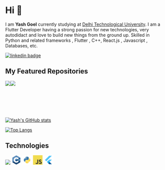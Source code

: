 # Hi 👋


I am **Yash Goel** currently studying at [Delhi Technological University](http://dtu.ac.in/). I am a Flutter Developer having a strong passion for new technologies, very autodidact and love to build new things from the ground up. 
Skilled in Python and related frameworks , Flutter , C++, React.js , Javascript , Databases, etc.

[![linkedin badge](https://img.shields.io/badge/Yash_Goel-30302f?style=flat&logo=linkedin)](https://www.linkedin.com/in/yash-goel-78298a192)

<!--Checkout my blog: [OddBlogger.com](https://oddblogger.com)-->

<!--[Customize your Github Profile](https://oddblogger.com/personalizing-github-profile/)-->

## My Featured Repositories

<a href="https://github.com/yash261/near-me">
  <img align="left" src="https://github-readme-stats.vercel.app/api/pin/?username=yash261&repo=near-me" />
</a>
<a href="https://github.com/yash261/covid_tracker">
  <img align="left" src="https://github-readme-stats.vercel.app/api/pin/?username=yash261&repo=covid_tracker" />
</a>

<br><br><br><br><br><br>

[![Yash's GitHub stats](https://github-readme-stats.vercel.app/api?username=yash261)](https://github.com/anuraghazra/github-readme-stats)
<!-- ![Yash's github stats](https://github-readme-stats.vercel.app/api?username=yash261&show_icons=true&hide_border=true&count_private=true&theme=dark) -->
[![Top Langs](https://github-readme-stats.vercel.app/api/top-langs/?username=yash261&theme=radical)](https://github.com/anuraghazra/github-readme-stats)


## Technologies 


<img height="30" src="https://upload.wikimedia.org/wikipedia/commons/thumb/2/20/Bash_Logo_black_and_white_icon_only.svg/1200px-Bash_Logo_black_and_white_icon_only.svg.png"> <img height="30" src="https://raw.githubusercontent.com/github/explore/80688e429a7d4ef2fca1e82350fe8e3517d3494d/topics/cpp/cpp.png"> 
<img height="30" src="https://raw.githubusercontent.com/github/explore/80688e429a7d4ef2fca1e82350fe8e3517d3494d/topics/python/python.png"> 
<img height="30" src="https://raw.githubusercontent.com/github/explore/80688e429a7d4ef2fca1e82350fe8e3517d3494d/topics/javascript/javascript.png"> 
<img height="30" src="https://raw.githubusercontent.com/github/explore/80688e429a7d4ef2fca1e82350fe8e3517d3494d/topics/flutter/flutter.png">

